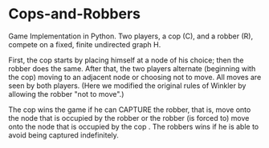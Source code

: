 # Cops-and-Robbers
Game Implementation in Python.
Two players, a cop (C), and a robber (R), compete on a fixed, finite undirected graph H. 

First, the cop starts by placing himself at a node of his choice; then the robber does the same. After that, the two players alternate (beginning with the cop) moving to an adjacent node or choosing not to move. All moves are seen by both players. (Here we modified the original rules of Winkler by allowing the robber "not to move".) 

The cop wins the game if he can CAPTURE the robber, that is, 
move onto the node that is occupied by the robber or the robber (is forced to) move onto the node that is occupied by the cop .
The robbers wins if he is able to avoid being captured indefinitely. 
